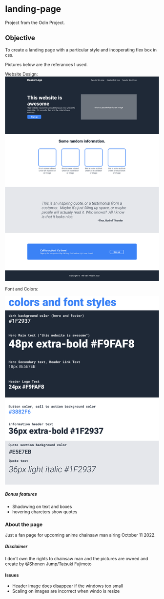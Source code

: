 # landing-page

Project from the Odin Project.

## Objective

To create a landing page with a particular style and incoperating flex box in css.

Pictures below are the referances I used.

Website Design:
![This is an image](/ReadmeIMGs/01.png)

Font and Colors: 

![This is an image](/ReadmeIMGs/02.png)

##### Bonus features 

- Shadowing on text and boxes
- hovering charcters show quotes

### About the page

Just a fan page for upcoming anime chainsaw man airing October 11 2022.

##### Disclaimer 
I don't own the rights to chainsaw man and the pictures are owned and create by @Shonen Jump/Tatsuki Fujimoto

#### Issues 

- Header image does disappear if the windows too small
- Scaling on images are incorrect when windo is resize

